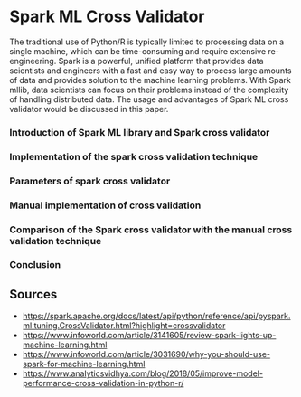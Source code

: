 # Spark ML Cross Validator
The traditional use of Python/R is typically limited to processing data on a single machine, which can be time-consuming and require extensive re-engineering. Spark is a powerful, unified platform that provides data scientists and engineers with a fast and easy way to process large amounts of data and provides solution to the machine learning problems. With Spark mllib, data scientists can focus on their problems instead of the complexity of handling distributed data. The usage and advantages of Spark ML cross validator would be discussed in this paper.
### Introduction of Spark ML library and Spark cross validator
### Implementation of the spark cross validation technique
### Parameters of spark cross validator
### Manual implementation of cross validation
### Comparison of the Spark cross validator with the manual cross validation technique
### Conclusion
## Sources
* https://spark.apache.org/docs/latest/api/python/reference/api/pyspark.ml.tuning.CrossValidator.html?highlight=crossvalidator
* https://www.infoworld.com/article/3141605/review-spark-lights-up-machine-learning.html
* https://www.infoworld.com/article/3031690/why-you-should-use-spark-for-machine-learning.html
* https://www.analyticsvidhya.com/blog/2018/05/improve-model-performance-cross-validation-in-python-r/


